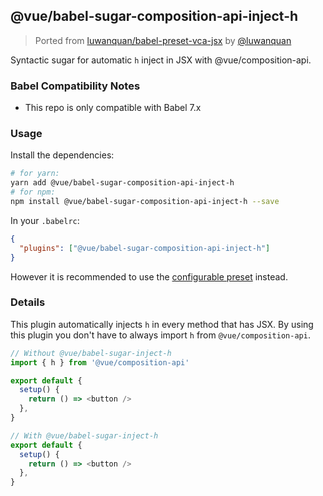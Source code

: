 ## @vue/babel-sugar-composition-api-inject-h

> Ported from [luwanquan/babel-preset-vca-jsx](https://github.com/luwanquan/babel-preset-vca-jsx)
> by [@luwanquan](https://github.com/luwanquan)

Syntactic sugar for automatic `h` inject in JSX with @vue/composition-api.

### Babel Compatibility Notes

- This repo is only compatible with Babel 7.x

### Usage

Install the dependencies:

```sh
# for yarn:
yarn add @vue/babel-sugar-composition-api-inject-h
# for npm:
npm install @vue/babel-sugar-composition-api-inject-h --save
```

In your `.babelrc`:

```json
{
  "plugins": ["@vue/babel-sugar-composition-api-inject-h"]
}
```

However it is recommended to use the [configurable preset](../babel-preset-jsx/README.md) instead.

### Details

This plugin automatically injects `h` in every method that has JSX. By using this plugin you don't have to always import
`h` from `@vue/composition-api`.

```js
// Without @vue/babel-sugar-inject-h
import { h } from '@vue/composition-api'

export default {
  setup() {
    return () => <button />
  },
}
```

```js
// With @vue/babel-sugar-inject-h
export default {
  setup() {
    return () => <button />
  },
}
```
